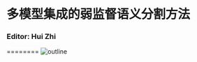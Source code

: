 # 多模型集成的弱监督语义分割方法

### Editor: Hui Zhi
========
![outline](https://github.com/zhwis/Mulmodel_semantic_seg/raw/master/struct.jpg)

